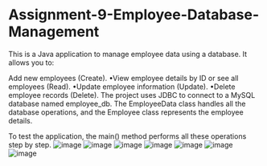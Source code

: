 # Assignment-9-Employee-Database-Management

This is a Java application to manage employee data using a database. It allows you to:

Add new employees (Create).
 •View employee details by ID or see all employees (Read).
 •Update employee information (Update).
 •Delete employee records (Delete).
The project uses JDBC to connect to a MySQL database named employee_db. The EmployeeData class handles all the database operations, and the Employee class represents the employee details.

To test the application, the main() method performs all these operations step by step.
![image](https://github.com/user-attachments/assets/343e2aae-1a3e-493b-bc09-d3fcf8573505)
![image](https://github.com/user-attachments/assets/4b9c5e10-2ab9-4f67-b172-a0866b04fd7e)
![image](https://github.com/user-attachments/assets/6d82eaba-ba13-4a71-a90d-795710250322)
![image](https://github.com/user-attachments/assets/a5137d54-0c31-42aa-a13e-9bf46cf8730f)
![image](https://github.com/user-attachments/assets/2a937dd2-a111-4162-ac12-f5ae876e7583)
![image](https://github.com/user-attachments/assets/429685cc-c67a-4a43-a8d9-3afc1a1841a1)
![image](https://github.com/user-attachments/assets/5e5b586b-b9f6-4cbf-bebd-bc3c0e8c052a)

